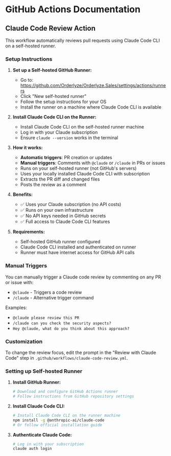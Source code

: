 # GitHub Actions Documentation

## Claude Code Review Action

This workflow automatically reviews pull requests using Claude Code CLI on a self-hosted runner.

### Setup Instructions

1. **Set up a Self-hosted GitHub Runner:**
   - Go to: https://github.com/Orderlyze/Orderlyze.Sales/settings/actions/runners
   - Click "New self-hosted runner"
   - Follow the setup instructions for your OS
   - Install the runner on a machine where Claude Code CLI is available

2. **Install Claude Code CLI on the Runner:**
   - Install Claude Code CLI on the self-hosted runner machine
   - Log in with your Claude subscription
   - Ensure `claude --version` works in the terminal

3. **How it works:**
   - **Automatic triggers**: PR creation or updates
   - **Manual triggers**: Comments with `@claude` or `/claude` in PRs or issues
   - Runs on your self-hosted runner (not GitHub's servers)
   - Uses your locally installed Claude Code CLI with subscription
   - Extracts the PR diff and changed files
   - Posts the review as a comment

4. **Benefits:**
   - ✅ Uses your Claude subscription (no API costs)
   - ✅ Runs on your own infrastructure
   - ✅ No API keys needed in GitHub secrets
   - ✅ Full access to Claude Code CLI features

5. **Requirements:**
   - Self-hosted GitHub runner configured
   - Claude Code CLI installed and authenticated on runner
   - Runner must have internet access for GitHub API calls

### Manual Triggers

You can manually trigger a Claude code review by commenting on any PR or issue with:

- `@claude` - Triggers a code review
- `/claude` - Alternative trigger command

Examples:
- `@claude please review this PR`
- `/claude can you check the security aspects?`
- `Hey @claude, what do you think about this approach?`

### Customization

To change the review focus, edit the prompt in the "Review with Claude Code" step in `.github/workflows/claude-code-review.yml`.

### Setting up Self-hosted Runner

1. **Install GitHub Runner:**
   ```bash
   # Download and configure GitHub Actions runner
   # Follow instructions from GitHub repository settings
   ```

2. **Install Claude Code CLI:**
   ```bash
   # Install Claude Code CLI on the runner machine
   npm install -g @anthropic-ai/claude-code
   # Or follow official installation guide
   ```

3. **Authenticate Claude Code:**
   ```bash
   # Log in with your subscription
   claude auth login
   ```